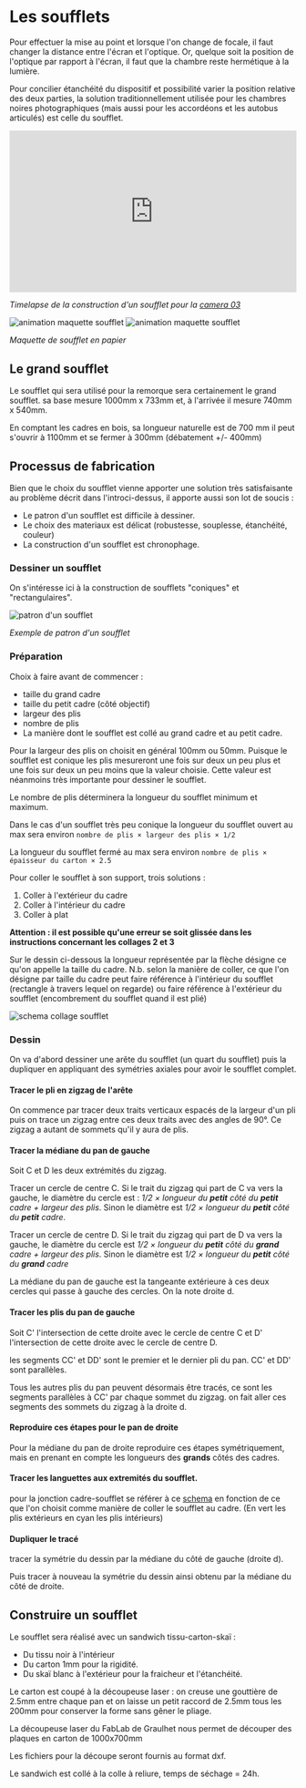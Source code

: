 # Les soufflets

Pour effectuer la mise au point et lorsque l'on change de focale, il faut changer la distance entre l'écran et l'optique.
Or, quelque soit la position de l'optique par rapport à l'écran, il faut que la chambre reste hermétique à la lumière.

Pour concilier étanchéité du dispositif et possibilité varier la position relative des deux parties,
la solution traditionnellement utilisée pour les chambres noires photographiques (mais aussi pour les accordéons et les autobus articulés) est celle du soufflet.

<div style="padding-bottom: 56.25%; max-width: 100%; position: relative;"><iframe src="https://player.vimeo.com/video/816255116?title=0&portrait=0&byline=0" width="800px" height="450px" style="position: absolute; top: 0px; left: 0px; width: 100%; height: 100%;" frameborder="0"></iframe></div>

*Timelapse de la construction d'un soufflet pour la [camera 03](../prototypes/camera03.md)*

![animation maquette soufflet](/contenu/img/animation-maquette-soufflet-a.gif)
![animation maquette soufflet](/contenu/img/animation-maquette-soufflet-b.gif)

*Maquette de soufflet en papier*

## Le grand soufflet

Le soufflet qui sera utilisé pour la remorque sera certainement le grand soufflet. sa base mesure 1000mm x 733mm et, à l'arrivée il mesure 740mm x 540mm.

En comptant les cadres en bois, sa longueur naturelle est de 700 mm il peut s'ouvrir à 1100mm et se fermer à 300mm (débatement +/- 400mm)

## Processus de fabrication

Bien que le choix du soufflet vienne apporter une solution très satisfaisante au problème décrit dans l'introci-dessus, il apporte aussi son lot de soucis :
- Le patron d'un soufflet est difficile à dessiner.
- Le choix des materiaux est délicat (robustesse, souplesse, étanchéité, couleur)
- La construction d'un soufflet est chronophage.


### Dessiner un soufflet

On s'intéresse ici à la construction de soufflets "coniques" et "rectangulaires".

![patron d'un soufflet](/contenu/plans/soufflet-cam03-A.png)

*Exemple de patron d'un soufflet*

### Préparation

Choix à faire avant de commencer :

- taille du grand cadre
- taille du petit cadre (côté objectif)
- largeur des plis
- nombre de plis
- La manière dont le soufflet est collé au grand cadre et au petit cadre.

Pour la largeur des plis on choisit en général 100mm ou 50mm. Puisque le soufflet est conique les plis mesureront une fois sur deux un peu plus et une fois sur deux un peu moins que la valeur choisie. Cette valeur est néanmoins très importante pour dessiner le soufflet.

Le nombre de plis déterminera la longueur du soufflet minimum et maximum.

Dans le cas d'un soufflet très peu conique la longueur du soufflet ouvert au max sera environ `nombre de plis × largeur des plis × 1/2`

La longueur du soufflet fermé au max sera environ `nombre de plis × épaisseur du carton × 2.5`

Pour coller le soufflet à son support, trois solutions :

1. Coller à l'extérieur du cadre
2. Coller à l'intérieur du cadre
3. Coller à plat

**Attention : il est possible qu'une erreur se soit glissée dans les instructions concernant les collages 2 et 3**

Sur le dessin ci-dessous la longueur représentée par la flèche désigne ce qu'on appelle la taille du cadre. N.b. selon la manière de coller, ce que l'on désigne par taille du cadre peut faire référence à l'intérieur du soufflet (rectangle à travers lequel on regarde) ou faire référence à l'extérieur du soufflet (encombrement du soufflet quand il est plié)

![schema collage soufflet](/contenu/plans/collage-soufflet.svg)

### Dessin

On va d'abord dessiner une arête du soufflet (un quart du soufflet) puis la dupliquer en appliquant des symétries axiales pour avoir le soufflet complet.

#### Tracer le pli en zigzag de l'arête

On commence par tracer deux traits verticaux espacés de la largeur d'un pli puis on trace un zigzag entre ces deux traits avec des angles de 90°. Ce zigzag a autant de sommets qu'il y aura de plis.

#### Tracer la médiane du pan de gauche

Soit C et D les deux extrémités du zigzag.

Tracer un cercle de centre C.
Si le trait du zigzag qui part de C va vers la gauche, le diamètre du cercle est : *1/2 × longueur du **petit** côté du **petit** cadre + largeur des plis*.
Sinon le diamètre est *1/2 × longueur du **petit** côté du **petit** cadre*.

Tracer un cercle de centre D.
Si le trait du zigzag qui part de D va vers la gauche, le diamètre du cercle est *1/2 × longueur du **petit** côté du **grand** cadre + largeur des plis*.
Sinon le diamètre est *1/2 × longueur du **petit** côté du **grand** cadre*

La médiane du pan de gauche est la tangeante extérieure à ces deux cercles qui passe à gauche des cercles. On la note droite d.

#### Tracer les plis du pan de gauche

Soit C' l'intersection de cette droite avec le cercle de centre C et D' l'intersection de cette droite avec le cercle de centre D.

les segments CC' et DD' sont le premier et le dernier pli du pan. CC' et DD' sont parallèles.

Tous les autres plis du pan peuvent désormais être tracés, ce sont les segments parallèles à CC' par chaque sommet du zigzag. on fait aller ces segments des sommets du zigzag à la droite d.

#### Reproduire ces étapes pour le pan de droite

Pour la médiane du pan de droite reproduire ces étapes symétriquement, mais en prenant en compte les longueurs des **grands** côtés des cadres.

#### Tracer les languettes aux extremités du soufflet.

pour la jonction cadre-soufflet se référer à ce [schema](/contenu/plans/collage-soufflet-patrons.png) en fonction de ce que l'on choisit comme manière de coller le soufflet au cadre. (En vert les plis extérieurs en cyan les plis intérieurs)

#### Dupliquer le tracé 

tracer la symétrie du dessin par la médiane du côté de gauche (droite d).

Puis tracer à nouveau la symétrie du dessin ainsi obtenu par la médiane du côté de droite.

## Construire un soufflet

Le soufflet sera réalisé avec un sandwich tissu-carton-skaï :
- Du tissu noir à l'intérieur
- Du carton 1mm pour la rigidité.
- Du skaï blanc à l'extérieur pour la fraicheur et l'étanchéité.

Le carton est coupé à la découpeuse laser : on creuse une gouttière de 2.5mm entre chaque pan et on laisse un petit raccord de 2.5mm tous les 200mm pour conserver la forme sans gêner le pliage.

La découpeuse laser du FabLab de Graulhet nous permet de découper des plaques en carton de 1000x700mm

Les fichiers pour la découpe seront fournis au format dxf.

Le sandwich est collé à la colle à reliure, temps de séchage = 24h.
